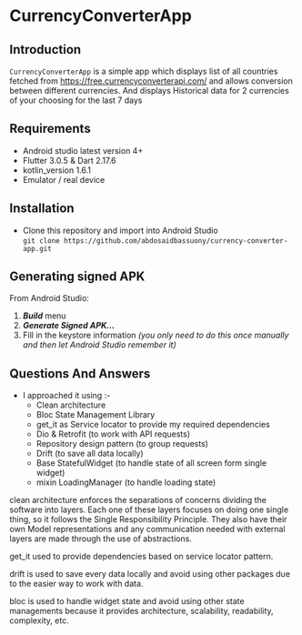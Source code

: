 # CurrencyConverterApp

## Introduction

`CurrencyConverterApp` is a simple app which displays list of all countries fetched
from https://free.currencyconverterapi.com/ and allows conversion between different currencies. And
displays Historical data for 2 currencies of your choosing for the last 7 days

## Requirements

* Android studio latest version 4+
* Flutter 3.0.5 & Dart 2.17.6
* kotlin_version 1.6.1
* Emulator / real device

## Installation

* Clone this repository and import into Android Studio<br>
  `git clone https://github.com/abdosaidbassuony/currency-converter-app.git`

## Generating signed APK

From Android Studio:

1. ***Build*** menu
2. ***Generate Signed APK...***
3. Fill in the keystore information *(you only need to do this once manually and then let Android
   Studio remember it)*

## Questions And Answers

* I approached it using :-
    * Clean architecture
    * Bloc State Management Library
    * get_it as Service locator to provide my required dependencies
    * Dio & Retrofit (to work with API requests)
    * Repository design pattern (to group requests)
    * Drift (to save all data locally)
    * Base StatefulWidget (to handle state of all screen form single widget)
    * mixin LoadingManager (to handle loading state)

clean architecture enforces the separations of concerns dividing the software into layers. Each one
of these layers focuses on doing one single thing, so it follows the Single Responsibility
Principle. They also have their own Model representations and any communication needed with external
layers are made through the use of abstractions.<br>

get_it used to provide dependencies based on service locator pattern.<br>

drift is used to save every data locally and avoid using other packages due to the easier way to
work with data.<br>

bloc is used to handle widget state and avoid using other state managements because it provides
architecture, scalability, readability, complexity, etc.<br>
